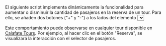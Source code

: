 El siguiente script implementa dinámicamente la funcionalidad para aumentar o disminuir la cantidad de pasajeros en la reserva de un tour. Para ello, se añaden dos botones ("+" y "-") a los lados del elemento <select>, permitiendo una selección más intuitiva.

Este comportamiento puede observarse en cualquier tour disponible en [Calafate Tours](calafate.tours/). Por ejemplo, al hacer clic en el botón "Reserva", se visualizará la interacción con el selector de pasajeros.
